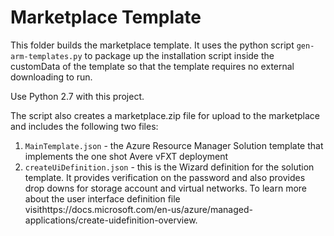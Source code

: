 # Marketplace Template

This folder builds the marketplace template.  It uses the python script `gen-arm-templates.py` to package up the installation script inside the customData of the template so that the template requires no external downloading to run.

Use Python 2.7 with this project.  

The script also creates a marketplace.zip file for upload to the marketplace and includes the following two files:
1. `MainTemplate.json` - the Azure Resource Manager Solution template that implements the one shot Avere vFXT deployment
2. `createUiDefinition.json` - this is the Wizard definition for the solution template.  It provides verification on the password and also provides drop downs for storage account and virtual networks.  To learn more about the user interface definition file visithttps://docs.microsoft.com/en-us/azure/managed-applications/create-uidefinition-overview.
